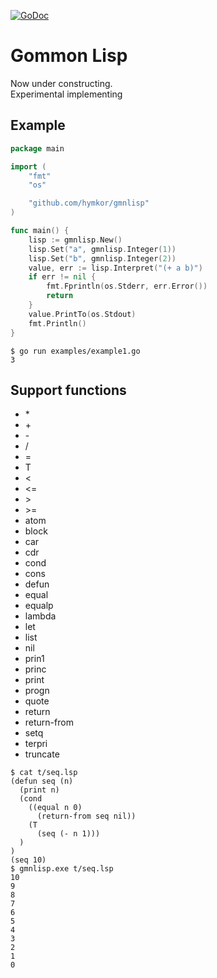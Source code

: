 [![GoDoc](https://godoc.org/github.com/hymkor/gmnlisp?status.svg)](https://godoc.org/github.com/hymkor/gmnlisp)

Gommon Lisp
===========

Now under constructing.  
Experimental implementing

Example
-------

```go
package main

import (
	"fmt"
	"os"

	"github.com/hymkor/gmnlisp"
)

func main() {
	lisp := gmnlisp.New()
	lisp.Set("a", gmnlisp.Integer(1))
	lisp.Set("b", gmnlisp.Integer(2))
	value, err := lisp.Interpret("(+ a b)")
	if err != nil {
		fmt.Fprintln(os.Stderr, err.Error())
		return
	}
	value.PrintTo(os.Stdout)
	fmt.Println()
}
```

```
$ go run examples/example1.go
3
```

Support functions
-----------------

- \*
- \+
- \-
- /
- =
- T
- \<
- \<=
- \>
- \>=
- atom
- block
- car
- cdr
- cond
- cons
- defun
- equal
- equalp
- lambda
- let
- list
- nil
- prin1
- princ
- print
- progn
- quote
- return
- return-from
- setq
- terpri
- truncate

```
$ cat t/seq.lsp
(defun seq (n)
  (print n)
  (cond
    ((equal n 0)
      (return-from seq nil))
    (T
      (seq (- n 1)))
  )
)
(seq 10)
$ gmnlisp.exe t/seq.lsp
10
9
8
7
6
5
4
3
2
1
0
```
